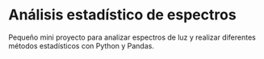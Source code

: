 # Análisis estadístico de espectros

Pequeño mini proyecto para analizar espectros de luz y realizar diferentes métodos estadísticos con Python y Pandas.

